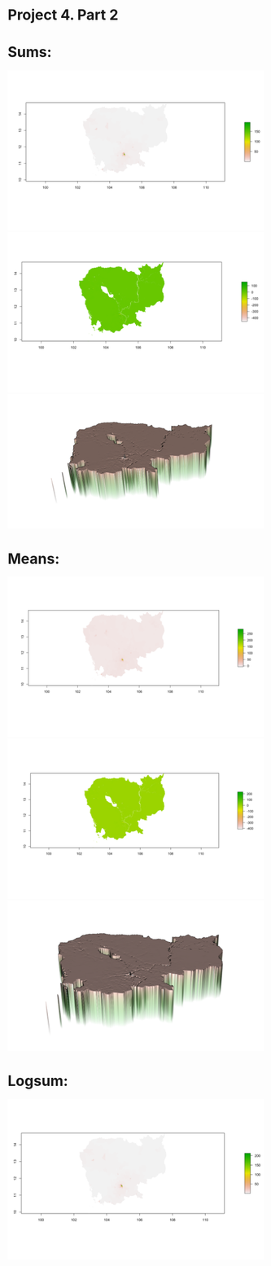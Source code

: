 # Project 4. Part 2

# Sums:
![](https://raw.githubusercontent.com/dloumeau/data100repository/main/Screen%20Shot%202021-04-16%20at%205.39.02%20PM.png)
![](https://raw.githubusercontent.com/dloumeau/data100repository/main/Screen%20Shot%202021-04-16%20at%205.40.41%20PM.png)
![](https://raw.githubusercontent.com/dloumeau/data100repository/main/Screen%20Shot%202021-04-17%20at%202.29.37%20PM.png)

# Means:
![](https://raw.githubusercontent.com/dloumeau/data100repository/main/Screen%20Shot%202021-04-16%20at%205.42.48%20PM.png)
![](https://raw.githubusercontent.com/dloumeau/data100repository/main/Screen%20Shot%202021-04-16%20at%205.43.25%20PM.png)
![](https://raw.githubusercontent.com/dloumeau/data100repository/main/Screen%20Shot%202021-04-17%20at%202.30.04%20PM.png)

# Logsum:

![](https://raw.githubusercontent.com/dloumeau/data100repository/main/Screen%20Shot%202021-04-16%20at%205.44.57%20PM.png)
![]()
![]()
